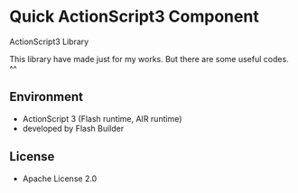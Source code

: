 # Quick ActionScript3 Component

ActionScript3 Library

This library have made just for my works.
But there are some useful codes. ^^

## Environment
- ActionScript 3 (Flash runtime, AIR runtime)
- developed by Flash Builder
 
## License
- Apache License 2.0
